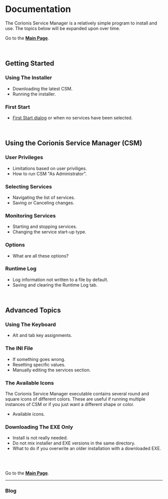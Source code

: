 # Documentation

The Corionis Service Manager is a relatively simple program to install and use. The topics below will be expanded upon over time.

Go to the [**Main Page**](index).

<br/>

## Getting Started

### Using The Installer
 * Downloading the latest CSM.
 * Running the installer.

### First Start
 * [First Start dialog](firststart) or when no services have been selected.

<br/>

## Using the Corionis Service Manager (CSM)

### User Privileges
 * Limitations based on user priviliges.
 * How to run CSM "As Administrator".

### Selecting Services
 * Navigating the list of services.
 * Saving or Canceling changes.

### Monitoring Services
 * Starting and stopping services.
 * Changing the service start-up type.

### Options
 * What are all these options?

### Runtime Log
 * Log information not written to a file by default.
 * Saving and clearing the Runtime Log tab.

<br/>

## Advanced Topics

### Using The Keyboard
 * Alt and tab key assignments.

### The INI File
 * If something goes wrong.
 * Resetting specific values.
 * Manually editing the services section.

### The Available Icons
The Corionis Service Manager executable contains several round and square icons of different colors. These are useful if running multiple instances of CSM or if you just want a different shape or color.
 * Available icons.

### Downloading The EXE Only
 * Install is not really needed.
 * Do not mix installer and EXE versions in the same directory.
 * What to do if you overwrite an older installation with a downloaded EXE.

<br/>
<br/>

Go to the [**Main Page**](index).

---

### Blog
